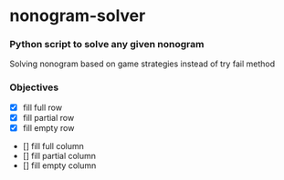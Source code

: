 # nonogram-solver

### Python script to solve any given nonogram
Solving nonogram based on game strategies instead of try fail method 

### Objectives
- [x] fill full row
- [x] fill partial row
- [x] fill empty row
- [] fill full column
- [] fill partial column
- [] fill empty column